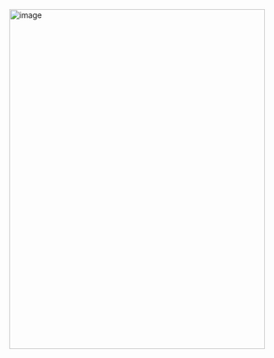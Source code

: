 <img width="458" height="609" alt="image" src="https://github.com/user-attachments/assets/e7e6fafe-697e-4860-b18e-649d7e22881c" />
